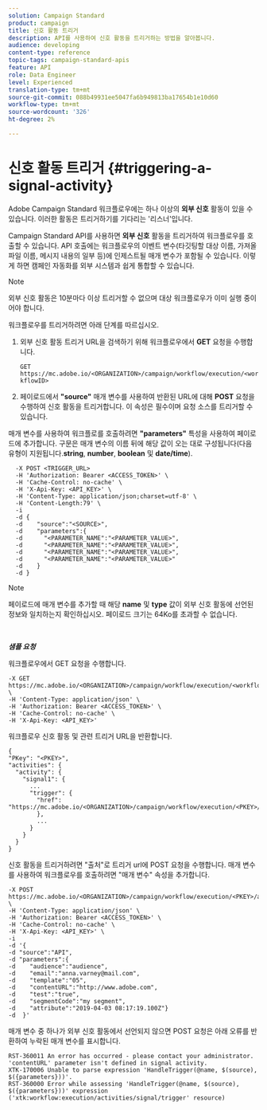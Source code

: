 ```yaml
---
solution: Campaign Standard
product: campaign
title: 신호 활동 트리거
description: API를 사용하여 신호 활동을 트리거하는 방법을 알아봅니다.
audience: developing
content-type: reference
topic-tags: campaign-standard-apis
feature: API
role: Data Engineer
level: Experienced
translation-type: tm+mt
source-git-commit: 088b49931ee5047fa6b949813ba17654b1e10d60
workflow-type: tm+mt
source-wordcount: '326'
ht-degree: 2%

---
```



# 신호 활동 트리거 {#triggering-a-signal-activity}

Adobe Campaign Standard 워크플로우에는 하나 이상의 **외부 신호** 활동이 있을 수 있습니다. 이러한 활동은 트리거하기를 기다리는 &#39;리스너&#39;입니다.

Campaign Standard API를 사용하면 **외부 신호** 활동을 트리거하여 워크플로우를 호출할 수 있습니다. API 호출에는 워크플로우의 이벤트 변수(타깃팅할 대상 이름, 가져올 파일 이름, 메시지 내용의 일부 등)에 인제스트될 매개 변수가 포함될 수 있습니다. 이렇게 하면 캠페인 자동화를 외부 시스템과 쉽게 통합할 수 있습니다.

>[!NOTE]
>
>외부 신호 활동은 10분마다 이상 트리거할 수 없으며 대상 워크플로우가 이미 실행 중이어야 합니다.

워크플로우를 트리거하려면 아래 단계를 따르십시오.

1. 외부 신호 활동 트리거 URL을 검색하기 위해 워크플로우에서 **GET** 요청을 수행합니다.

   `GET https://mc.adobe.io/<ORGANIZATION>/campaign/workflow/execution/<workflowID>`

1. 페이로드에서 **&quot;source&quot;** 매개 변수를 사용하여 반환된 URL에 대해 **POST** 요청을 수행하여 신호 활동을 트리거합니다. 이 속성은 필수이며 요청 소스를 트리거할 수 있습니다.

매개 변수를 사용하여 워크플로를 호출하려면 **&quot;parameters&quot;** 특성을 사용하여 페이로드에 추가합니다. 구문은 매개 변수의 이름 뒤에 해당 값이 오는 대로 구성됩니다(다음 유형이 지원됩니다.**string**, **number**, **boolean** 및 **date/time**).

```
  -X POST <TRIGGER_URL>
  -H 'Authorization: Bearer <ACCESS_TOKEN>' \
  -H 'Cache-Control: no-cache' \
  -H 'X-Api-Key: <API_KEY>' \
  -H 'Content-Type: application/json;charset=utf-8' \
  -H 'Content-Length:79' \
  -i
  -d {
  -d    "source":"<SOURCE>",
  -d    "parameters":{
  -d      "<PARAMETER_NAME":"<PARAMETER_VALUE>",
  -d      "<PARAMETER_NAME":"<PARAMETER_VALUE>",
  -d      "<PARAMETER_NAME":"<PARAMETER_VALUE>",  
  -d      "<PARAMETER_NAME":"<PARAMETER_VALUE>"
  -d    }
  -d }
```

>[!NOTE]
>
>페이로드에 매개 변수를 추가할 때 해당 **name** 및 **type** 값이 외부 신호 활동에 선언된 정보와 일치하는지 확인하십시오. 페이로드 크기는 64Ko를 초과할 수 없습니다.

<br/>

***샘플 요청***

워크플로우에서 GET 요청을 수행합니다.

```
-X GET https://mc.adobe.io/<ORGANIZATION>/campaign/workflow/execution/<workflowID> \
-H 'Content-Type: application/json' \
-H 'Authorization: Bearer <ACCESS_TOKEN>' \
-H 'Cache-Control: no-cache' \
-H 'X-Api-Key: <API_KEY>'
```

워크플로우 신호 활동 및 관련 트리거 URL을 반환합니다.

```
{
"PKey": "<PKEY>",
"activities": {
  "activity": {
    "signal1": {
      ...
      "trigger": {
        "href": "https://mc.adobe.io/<ORGANIZATION>/campaign/workflow/execution/<PKEY>/activities/activity/<PKEY>/trigger/"
        },
        ...
      }
    }
  }
}
```

신호 활동을 트리거하려면 &quot;출처&quot;로 트리거 url에 POST 요청을 수행합니다. 매개 변수를 사용하여 워크플로우를 호출하려면 &quot;매개 변수&quot; 속성을 추가합니다.

```
-X POST https://mc.adobe.io/<ORGANIZATION>/campaign/workflow/execution/<PKEY>/activities/activity/<PKEY>/trigger \
-H 'Content-Type: application/json' \
-H 'Authorization: Bearer <ACCESS_TOKEN>' \
-H 'Cache-Control: no-cache' \
-H 'X-Api-Key: <API_KEY>' \
-i
-d '{
-d "source":"API",
-d "parameters":{
-d    "audience":"audience",
-d    "email":"anna.varney@mail.com",
-d    "template":"05",
-d    "contentURL":"http://www.adobe.com",
-d    "test":"true",
-d    "segmentCode":"my segment",
-d    "attribute":"2019-04-03 08:17:19.100Z"}
-d  }'
```

<!-- + réponse -->

매개 변수 중 하나가 외부 신호 활동에서 선언되지 않으면 POST 요청은 아래 오류를 반환하여 누락된 매개 변수를 표시합니다.

```
RST-360011 An error has occurred - please contact your administrator.
'contentURL' parameter isn't defined in signal activity.
XTK-170006 Unable to parse expression 'HandleTrigger(@name, $(source), $({parameters}))'.
RST-360000 Error while assessing 'HandleTrigger(@name, $(source), $({parameters}))' expression ('xtk:workflow:execution/activities/signal/trigger' resource)
```
